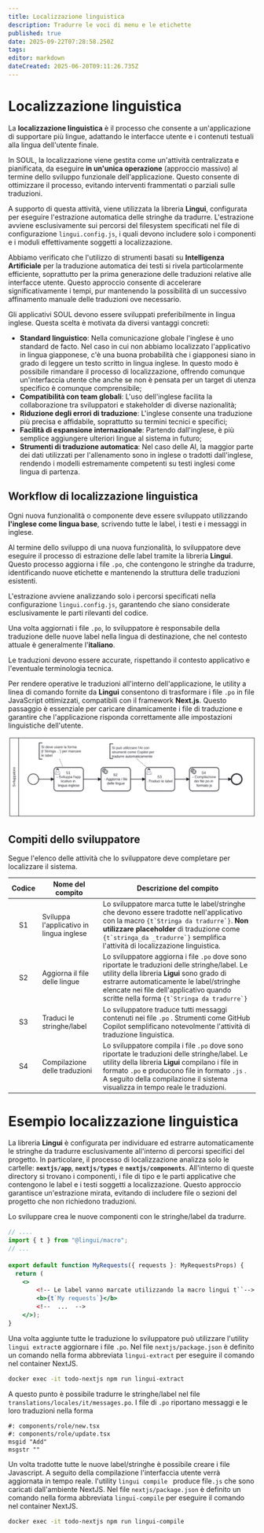 ```yaml
---
title: Localizzazione linguistica
description: Tradurre le voci di menu e le etichette
published: true
date: 2025-09-22T07:28:58.250Z
tags: 
editor: markdown
dateCreated: 2025-06-20T09:11:26.735Z
---
```


# Localizzazione linguistica
La **localizzazione linguistica** è il processo che consente a un'applicazione di supportare più lingue, adattando le interfacce utente e i contenuti testuali alla lingua dell'utente finale.

In SOUL, la localizzazione viene gestita come un'attività centralizzata e pianificata, da eseguire **in un'unica operazione** (approccio massivo) al termine dello sviluppo funzionale dell'applicazione. Questo consente di ottimizzare il processo, evitando interventi frammentati o parziali sulle traduzioni.

A supporto di questa attività, viene utilizzata la libreria **Lingui**, configurata per eseguire l'estrazione automatica delle stringhe da tradurre. L'estrazione avviene esclusivamente sui percorsi del filesystem specificati nel file di configurazione `lingui.config.js`, i quali devono includere solo i componenti e i moduli effettivamente soggetti a localizzazione.

Abbiamo verificato che l'utilizzo di strumenti basati su **Intelligenza Artificiale** per la traduzione automatica dei testi si rivela particolarmente efficiente, soprattutto per la prima generazione delle traduzioni relative alle interfacce utente. Questo approccio consente di accelerare significativamente i tempi, pur mantenendo la possibilità di un successivo affinamento manuale delle traduzioni ove necessario.

Gli applicativi SOUL devono essere sviluppati preferibilmente in lingua inglese. Questa scelta è motivata da diversi vantaggi concreti:

- **Standard linguistico**: Nella comunicazione globale l'inglese è uno standard de facto. Nel caso in cui non abbiamo localizzato l'applicativo in lingua giapponese, c'è una buona probabilità che i giapponesi siano in grado di leggere un testo scritto in lingua inglese. In questo modo è possibile rimandare il processo di localizzazione, offrendo comunque un'interfaccia utente che anche se non è pensata per un target di utenza specifico è comunque comprensibile;
- **Compatibilità con team globali**: L'uso dell'inglese facilita la collaborazione tra sviluppatori e stakeholder di diverse nazionalità;
- **Riduzione degli errori di traduzione**: L'inglese consente una traduzione più precisa e affidabile, soprattutto su termini tecnici e specifici;
- **Facilità di espansione internazionale**: Partendo dall'inglese, è più semplice aggiungere ulteriori lingue al sistema in futuro;
- **Strumenti di traduzione automatica**: Nel caso delle AI, la maggior parte dei dati utilizzati per l'allenamento sono in inglese o tradotti dall'inglese, rendendo i modelli estremamente competenti su testi inglesi come lingua di partenza.

## Workflow di localizzazione linguistica

Ogni nuova funzionalità o componente deve essere sviluppato utilizzando **l'inglese come lingua base**, scrivendo tutte le label, i testi e i messaggi in inglese. 

Al termine dello sviluppo di una nuova funzionalità, lo sviluppatore deve eseguire il processo di estrazione delle label tramite la libreria **Lingui**. Questo processo aggiorna i file `.po`, che contengono le stringhe da tradurre, identificando nuove etichette e mantenendo la struttura delle traduzioni esistenti.

L'estrazione avviene analizzando solo i percorsi specificati nella configurazione `lingui.config.js`, garantendo che siano considerate esclusivamente le parti rilevanti del codice.

Una volta aggiornati i file `.po`, lo sviluppatore è responsabile della traduzione delle nuove label nella lingua di destinazione, che nel contesto attuale è generalmente l'**italiano**.

Le traduzioni devono essere accurate, rispettando il contesto applicativo e l'eventuale terminologia tecnica.

Per rendere operative le traduzioni all'interno dell'applicazione, le utility a linea di comando fornite da **Lingui** consentono di trasformare i file `.po` in file JavaScript ottimizzati, compatibili con il framework **Next.js**. Questo passaggio è essenziale per caricare dinamicamente i file di traduzione e garantire che l'applicazione risponda correttamente alle impostazioni linguistiche dell'utente.

![Workflow di traduzione](diagrammi/i18n.svg)

## Compiti dello sviluppatore

Segue l'elenco delle attività che lo sviluppatore deve completare per localizzare il sistema. 

| Codice | Nome del compito                         | Descrizione del compito                                      |
| :----: | ---------------------------------------- | ------------------------------------------------------------ |
|   S1   | Sviluppa l'applicativo in lingua inglese | Lo sviluppatore marca tutte le label/stringhe che devono essere tradotte nell'applicativo con la macro ``{t`Stringa da tradurre`}``.  **Non utilizzare placeholder** di traduzione come ``{t`stringa_da _tradurre`}`` semplifica l'attività di localizzazione linguistica. |
|   S2   | Aggiorna il file delle lingue            | Lo sviluppatore aggiorna i file `.po` dove sono riportate le traduzioni delle stringhe/label. Le utility della libreria **Ligui** sono grado di estrarre automaticamente le label/stringhe elencate nei file dell'applicativo quando scritte nella forma  ``{t`Stringa da tradurre`}`` |
|   S3   | Traduci le stringhe/label                | Lo sviluppatore traduce tutti messaggi contenuti nei file `.po` . Strumenti come GitHub Copilot semplificano notevolmente l'attività di traduzione linguistica. |
|   S4   | Compilazione delle traduzioni            | Lo sviluppatore compila i file `.po` dove sono riportate le traduzioni delle stringhe/label.  Le utility della libreria **Ligui** compilano i file in formato  `.po`  e producono file in formato  `.js` . A seguito della compilazione il sistema visualizza in tempo reale le traduzioni. |

# Esempio localizzazione linguistica

La libreria **Lingui** è configurata per individuare ed estrarre automaticamente le stringhe da tradurre esclusivamente all'interno di percorsi specifici del progetto. In particolare, il processo di localizzazione analizza solo le cartelle: **`nextjs/app`**, **`nextjs/types`** e **`nextjs/components`**.
 All'interno di queste directory si trovano i componenti, i file di tipo e le parti applicative che contengono le label e i testi soggetti a localizzazione. Questo approccio garantisce un'estrazione mirata, evitando di includere file o sezioni del progetto che non richiedono traduzioni.

Lo sviluppare crea le nuove componenti con le stringhe/label da tradurre.

```jsx
// ....
import { t } from "@lingui/macro";
// ...

export default function MyRequests({ requests }: MyRequestsProps) {
  return (
    <>
    	<!-- Le label vanno marcate utilizzando la macro lingui t``-->
    	<b>{t`My requests`}</b>
    	<!--  ...  -->
    </>);
}
```

Una volta aggiunte tutte le traduzione lo sviluppatore può utilizzare l'utility `lingui extract`e aggiornare  i file `.po`. Nel file `nextjs/package.json` è definito un comando nella forma abbreviata `lingui-extract`  per eseguire il comando nel container NextJS.

```bash
docker exec -it todo-nextjs npm run lingui-extract
```

A questo punto è possibile tradurre le stringhe/label nel file `translations/locales/it/messages.po`. I file di `.po` riportano messaggi e le loro traduzioni nella forma

```
#: components/role/new.tsx
#: components/role/update.tsx
msgid "Add"
msgstr ""
```

Un volta tradotte tutte le nuove label/stringhe è possibile creare i file Javascript. A seguito della compilazione l'interfaccia utente verrà aggiornata in tempo reale. l'utility `lingui compile ` produce file`.js` che sono caricati dall'ambiente NextJS. Nel file `nextjs/package.json` è definito un comando nella forma abbreviata `lingui-compile`  per eseguire il comando nel container NextJS.

```bash
docker exec -it todo-nextjs npm run lingui-compile
```

